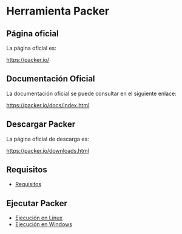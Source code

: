 # Herramienta Packer

## Página oficial

La página oficial es:

https://packer.io/

## Documentación Oficial

La documentación oficial se puede consultar en el siguiente enlace:

https://packer.io/docs/index.html

## Descargar Packer

La página oficial de descarga es:

https://packer.io/downloads.html

## Requisitos

* [Requisitos](Documentation/es/Prerequisites/prerequisites.es-ES.md)

## Ejecutar Packer

* [Ejecución en Linux](Documentation/es/Tools/Packer/installation/linux_execution.es-ES.md)
* [Ejecución en Windows](Documentation/es/Tools/Packer/installation//windows_execution.es-ES.md)
